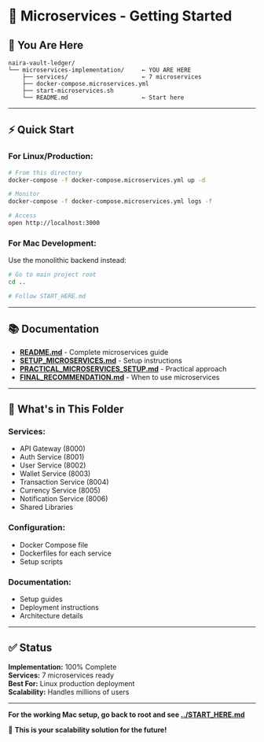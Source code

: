 # 🚀 Microservices - Getting Started

## 📍 You Are Here

```
naira-vault-ledger/
└── microservices-implementation/     ← YOU ARE HERE
    ├── services/                     ← 7 microservices
    ├── docker-compose.microservices.yml
    ├── start-microservices.sh
    └── README.md                     ← Start here
```

---

## ⚡ Quick Start

### **For Linux/Production:**

```bash
# From this directory
docker-compose -f docker-compose.microservices.yml up -d

# Monitor
docker-compose -f docker-compose.microservices.yml logs -f

# Access
open http://localhost:3000
```

### **For Mac Development:**

Use the monolithic backend instead:

```bash
# Go to main project root
cd ..

# Follow START_HERE.md
```

---

## 📚 Documentation

- **[README.md](./README.md)** - Complete microservices guide
- **[SETUP_MICROSERVICES.md](./SETUP_MICROSERVICES.md)** - Setup instructions
- **[PRACTICAL_MICROSERVICES_SETUP.md](./PRACTICAL_MICROSERVICES_SETUP.md)** - Practical approach
- **[FINAL_RECOMMENDATION.md](./FINAL_RECOMMENDATION.md)** - When to use microservices

---

## 🎯 What's in This Folder

### **Services:**
- API Gateway (8000)
- Auth Service (8001)
- User Service (8002)
- Wallet Service (8003)
- Transaction Service (8004)
- Currency Service (8005)
- Notification Service (8006)
- Shared Libraries

### **Configuration:**
- Docker Compose file
- Dockerfiles for each service
- Setup scripts

### **Documentation:**
- Setup guides
- Deployment instructions
- Architecture details

---

## ✅ Status

**Implementation:** 100% Complete  
**Services:** 7 microservices ready  
**Best For:** Linux production deployment  
**Scalability:** Handles millions of users  

---

**For the working Mac setup, go back to root and see [../START_HERE.md](../START_HERE.md)**

🚀 **This is your scalability solution for the future!**

